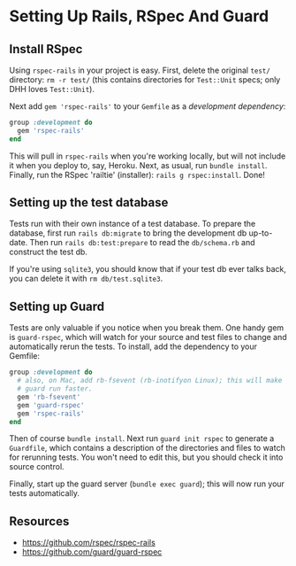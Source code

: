 # Setting Up Rails, RSpec And Guard

## Install RSpec

Using `rspec-rails` in your project is easy. First, delete the
original `test/` directory: `rm -r test/` (this contains directories
for `Test::Unit` specs; only DHH loves `Test::Unit`).

Next add `gem 'rspec-rails'` to your `Gemfile` as a *development
dependency*:

```ruby
group :development do
  gem 'rspec-rails'
end
```

This will pull in `rspec-rails` when you're working locally, but will
not include it when you deploy to, say, Heroku. Next, as usual, run
`bundle install`. Finally, run the RSpec 'railtie' (installer): `rails
g rspec:install`. Done!

## Setting up the test database

Tests run with their own instance of a test database. To prepare the
database, first run `rails db:migrate` to bring the development db
up-to-date. Then run `rails db:test:prepare` to read the `db/schema.rb`
and construct the test db.

If you're using `sqlite3`, you should know that if your test db ever talks back, you can delete
it with `rm db/test.sqlite3`.

## Setting up Guard

Tests are only valuable if you notice when you break them. One handy
gem is `guard-rspec`, which will watch for your source and test files
to change and automatically rerun the tests. To install, add the
dependency to your Gemfile:

```ruby
group :development do
  # also, on Mac, add rb-fsevent (rb-inotifyon Linux); this will make
  # guard run faster.
  gem 'rb-fsevent'
  gem 'guard-rspec'
  gem 'rspec-rails'
end
```

Then of course `bundle install`. Next run `guard init rspec` to
generate a `Guardfile`, which contains a description of the
directories and files to watch for rerunning tests. You won't need to
edit this, but you should check it into source control.

Finally, start up the guard server (`bundle exec guard`); this will
now run your tests automatically.

## Resources

* https://github.com/rspec/rspec-rails
* https://github.com/guard/guard-rspec
